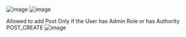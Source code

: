 ![image](https://github.com/user-attachments/assets/535ef31a-fba8-4634-a3aa-c6ded8dbff10)
![image](https://github.com/user-attachments/assets/45860f40-cbd0-4739-a6c9-352d79e8ec06)


 Allowed to add Post Only if the User has Admin Role or has Authority POST_CREATE
![image](https://github.com/user-attachments/assets/13c308b3-4c74-4b9b-803e-bc9dfa0831c1)

